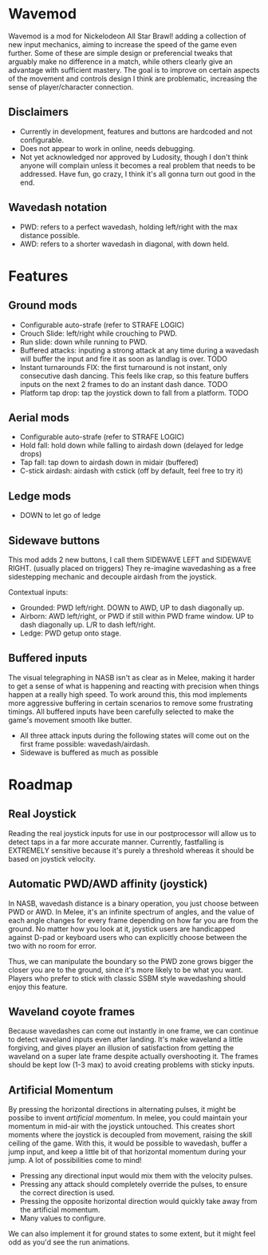 # Wavemod

Wavemod is a mod for Nickelodeon All Star Brawl! adding a collection of new input mechanics, aiming to increase the speed of the game even further.
Some of these are simple design or preferencial tweaks that arguably make no difference in a match, while others clearly give an advantage
with sufficient mastery. The goal is to improve on certain aspects of the movement and controls design I think are problematic, increasing the sense of player/character connection.

## Disclaimers

- Currently in development, features and buttons are hardcoded and not configurable.
- Does not appear to work in online, needs debugging.
- Not yet acknowledged nor approved by Ludosity, though I don't think anyone will complain unless it becomes a real problem that needs to be addressed. Have fun, go crazy, I think it's all gonna turn out good in the end.

## Wavedash notation

- PWD: refers to a perfect wavedash, holding left/right with the max distance possible.
- AWD: refers to a shorter wavedash in diagonal, with down held.

# Features

## Ground mods

- Configurable auto-strafe (refer to STRAFE LOGIC)
- Crouch Slide: left/right while crouching to PWD.
- Run slide: down while running to PWD.
- Buffered attacks: inputing a strong attack at any time during a wavedash will buffer the input and fire it as soon as landlag is over. TODO
- Instant turnarounds FIX: the first turnaround is not instant, only consecutive dash dancing. This feels like crap, so this feature buffers inputs on the next 2 frames to do an instant dash dance. TODO
- Platform tap drop: tap the joystick down to fall from a platform. TODO

## Aerial mods

- Configurable auto-strafe (refer to STRAFE LOGIC)
- Hold fall: hold down while falling to airdash down (delayed for ledge drops)
- Tap fall: tap down to airdash down in midair (buffered)
- C-stick airdash: airdash with cstick (off by default, feel free to try it)


## Ledge mods

- DOWN to let go of ledge

## Sidewave buttons

This mod adds 2 new buttons, I call them SIDEWAVE LEFT and SIDEWAVE RIGHT. (usually placed on triggers)
They re-imagine wavedashing as a free sidestepping mechanic and decouple airdash from the joystick.

Contextual inputs:

- Grounded: PWD left/right. DOWN to AWD, UP to dash diagonally up.
- Airborn: AWD left/right, or PWD if still within PWD frame window. UP to dash diagonally up. L/R to dash left/right.
- Ledge: PWD getup onto stage.


## Buffered inputs

The visual telegraphing in NASB isn't as clear as in Melee, making it harder to get a sense of what is happening and reacting with precision when things happen at a really high speed. To work around this, this mod implements more aggressive buffering in certain scenarios to remove some frustrating timings. All buffered inputs have been carefully selected to make the game's movement smooth like butter.

- All three attack inputs during the following states will come out on the first frame possible: wavedash/airdash.
- Sidewave is buffered as much as possible

# Roadmap

## Real Joystick

Reading the real joystick inputs for use in our postprocessor will allow us to detect taps in a far more accurate manner. Currently, fastfalling is EXTREMELY sensitive because it's purely a threshold whereas it should be based on joystick velocity.

## Automatic PWD/AWD affinity (joystick)

In NASB, wavedash distance is a binary operation, you just choose between PWD or AWD. In Melee, it's an infinite spectrum of angles, and the value of each angle changes for every frame depending on how far you are from the ground. No matter how you look at it, joystick users are handicapped against D-pad or keyboard users who can explicitly choose between the two with no room for error.

Thus, we can manipulate the boundary so the PWD zone grows bigger the closer you are to the ground, since it's more likely to be what you want. Players who prefer to stick with classic SSBM style wavedashing should enjoy this feature.

## Waveland coyote frames

Because wavedashes can come out instantly in one frame, we can continue to detect waveland inputs even after landing. It's make waveland a little forgiving, and gives player an illusion of satisfaction from getting the waveland on a super late frame despite actually overshooting it. The frames should be kept low (1-3 max) to avoid creating problems with sticky inputs.

## Artificial Momentum

By pressing the horizontal directions in alternating pulses, it might be possibe to invent _artificial momentum_. In melee, you could maintain your momentum in mid-air with the joystick untouched. This creates short moments where the joystick is decoupled from movement, raising the skill ceiling of the game. With this, it would be possible to wavedash, buffer a jump input, and keep a little bit of that horizontal momentum during your jump. A lot of possibilities come to mind! 

- Pressing any directional input would mix them with the velocity pulses.
- Pressing any attack should completely override the pulses, to ensure the correct direction is used.  
- Pressing the opposite horizontal direction would quickly take away from the artificial momentum.
- Many values to configure.

We can also implement it for ground states to some extent, but it might feel odd as you'd see the run animations.
